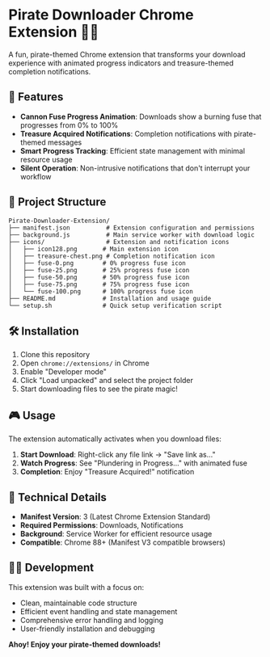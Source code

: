 # Pirate Downloader Chrome Extension 🏴‍☠️

A fun, pirate-themed Chrome extension that transforms your download experience with animated progress indicators and treasure-themed completion notifications.

## 🚀 Features

- **Cannon Fuse Progress Animation**: Downloads show a burning fuse that progresses from 0% to 100%
- **Treasure Acquired Notifications**: Completion notifications with pirate-themed messages
- **Smart Progress Tracking**: Efficient state management with minimal resource usage
- **Silent Operation**: Non-intrusive notifications that don't interrupt your workflow

## 📁 Project Structure

```
Pirate-Downloader-Extension/
├── manifest.json          # Extension configuration and permissions
├── background.js          # Main service worker with download logic
├── icons/                 # Extension and notification icons
│   ├── icon128.png       # Main extension icon
│   ├── treasure-chest.png # Completion notification icon
│   ├── fuse-0.png        # 0% progress fuse icon
│   ├── fuse-25.png       # 25% progress fuse icon
│   ├── fuse-50.png       # 50% progress fuse icon
│   ├── fuse-75.png       # 75% progress fuse icon
│   └── fuse-100.png      # 100% progress fuse icon
├── README.md             # Installation and usage guide
└── setup.sh              # Quick setup verification script
```

## 🛠 Installation

1. Clone this repository
2. Open `chrome://extensions/` in Chrome
3. Enable "Developer mode"
4. Click "Load unpacked" and select the project folder
5. Start downloading files to see the pirate magic!

## 🎮 Usage

The extension automatically activates when you download files:

1. **Start Download**: Right-click any file link → "Save link as..."
2. **Watch Progress**: See "Plundering in Progress..." with animated fuse
3. **Completion**: Enjoy "Treasure Acquired!" notification

## 🔧 Technical Details

- **Manifest Version**: 3 (Latest Chrome Extension Standard)
- **Required Permissions**: Downloads, Notifications
- **Background**: Service Worker for efficient resource usage
- **Compatible**: Chrome 88+ (Manifest V3 compatible browsers)

## 🏴‍☠️ Development

This extension was built with a focus on:
- Clean, maintainable code structure
- Efficient event handling and state management
- Comprehensive error handling and logging
- User-friendly installation and debugging

**Ahoy! Enjoy your pirate-themed downloads!** 
